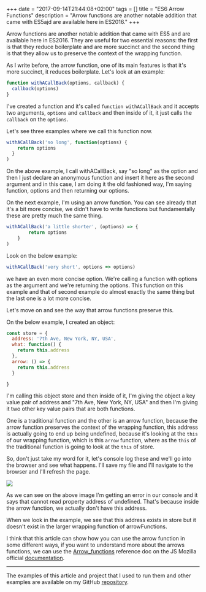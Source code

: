 +++
date = "2017-09-14T21:44:08+02:00"
tags = []
title = "ES6 Arrow Functions"
description = "Arrow functions are another notable addition that came with ES5ajd are available here in ES2016."
+++

Arrow functions are another notable addition that came with ES5 and are available here in ES2016. 
They are useful for two essential reasons: the first is that they reduce boilerplate and are more succinct and 
the second thing is that they allow us to preserve the context of the wrapping function. 

As I write before, the arrow function, one of its main features is that it's more succinct, it reduces boilerplate. 
Let's look at an example:

```javascript
function withACallBack(options, callback) {
  callback(options)
}
```
 
I've created a function and it's called `function withACallBack` and it accepts two arguments, `options` and `callback` and 
then inside of it, it just calls the `callback` on the `options`. 

Let's see three examples where we call this function now. 

```javascript
withACallBack('so long', function(options) {
    return options
  }
)
```
   
On the above example, I call withACallBack, say "so long" as the option and then I just declare an anonymous function 
and insert it here as the second argument and in this case, I am doing it the old fashioned way, I'm saying function,
options and then returning our options.

On the next example, I'm using an arrow function. You can see already that it's a bit more concise, we didn't have to write 
functions but fundamentally these are pretty much the same thing.

```javascript
withACallBack('a little shorter', (options) => {
        return options
    }
)
```

Look on the below example: 

```javascript
withACallBack('very short', options => options)
```

we have an even more concise option. We're calling a function with options as the argument and we're returning the options. 
This function on this example and that of second example do almost exactly the same thing but the last one is a lot more concise. 

Let's move on and see the way that arrow functions preserve this. 

On the below example, I created an object:

```javascript
const store = {
  address: '7th Ave, New York, NY, USA',
  what: function() {
    return this.address
  },
  arrow: () => {
    return this.address
  }

}
```

I'm calling this object store and then inside of it, I'm giving the object a key value pair of address and 
"7th Ave, New York, NY, USA" and then I'm giving it two other key value pairs that are both functions.

One is a traditional function and the other is an arrow function, because the arrow function preserves the context of 
the wrapping function, this address is actually going to end up being undefined, because it's looking at the `this` of 
our wrapping function, which is this `arrow` function, where as the `this` of the traditional function is going to look 
at the `this` of store.


So, don't just take my word for it, let's console log these and we'll go into the browser and see what happens. 
I'll save my file and I'll navigate to the browser and I'll refresh the page. 

![](/images/posts/es6/arrow-functions/undefined-error.png)


As we can see on the above image I'm getting an error in our console and it says that cannot read property address of undefined. 
That's because inside the arrow function, we actually don't have this address.

When we look in the example, we see that this address exists in store but it doesn't exist in the larger wrapping 
function of arrowFunctions. 

I think that this article can show how you can use the arrow function in some different ways, if you want to understand more 
about the arrows functions, we can use the [Arrow_functions](https://developer.mozilla.org/en-US/docs/Web/JavaScript/Reference/Functions/Arrow_functions) 
reference doc on the JS Mozilla official [documentation](https://developer.mozilla.org/en-US/docs/Web/JavaScript).

---

The examples of this article and project that I used to run them and other examples are available on my GitHub 
[repository](https://github.com/coderade/es6-examples).
